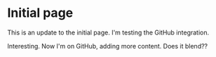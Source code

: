 # Initial page

This is an update to the initial page. I'm testing the GitHub integration.

Interesting. Now I'm on GitHub, adding more content. Does it blend??
